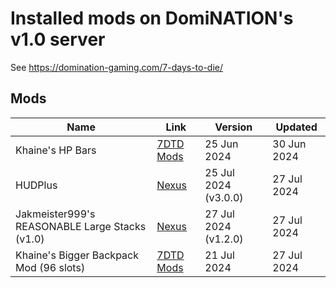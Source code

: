 # Installed mods on DomiNATION's v1.0 server

See https://domination-gaming.com/7-days-to-die/

## Mods

| Name                                           | Link                                                                    | Version              | Updated     |
|------------------------------------------------|-------------------------------------------------------------------------|----------------------|-------------|
| Khaine's HP Bars                               | [7DTD Mods](https://7daystodiemods.com/hp-bars/)                        | 25 Jun 2024          | 30 Jun 2024 |
| HUDPlus                                        | [Nexus](https://www.nexusmods.com/7daystodie/mods/870)                  | 25 Jul 2024 (v3.0.0) | 27 Jul 2024 |
| Jakmeister999's REASONABLE Large Stacks (v1.0) | [Nexus](https://www.nexusmods.com/7daystodie/mods/4973)                 | 27 Jul 2024 (v1.2.0) | 27 Jul 2024 |
| Khaine's Bigger Backpack Mod (96 slots)        | [7DTD Mods](https://7daystodiemods.com/bigger-backpack-mod-60-96-slot/) | 21 Jul 2024          | 27 Jul 2024 |

